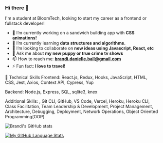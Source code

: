 ### Hi there 👋

I'm a student at BloomTech, looking to start my career as a frontend or fullstack developer!

- 🔭 I’m currently working on a sandwich building app with **CSS animations!**
- 🌱 I’m currently learning **data structures and algorithms.**
- 👯 I’m looking to collaborate on **new ideas using Javascript, React, etc**
- 💬 Ask me about **my new puppy or true crime tv shows**
- 📫 How to reach me: **brandi.danielle.ball@gmail.com**
- ⚡ Fun fact: **I love to travel!**

🚀 Technical Skills
Frontend: React.js, Redux, Hooks, JavaScript, HTML, CSS, Jest, Axios, Context API, Cypress, Yup

Backend: Node.js, Express, SQL, sqlite3, knex

Additional Skills: , Git CLI, GitHub, VS Code, Vercel, Heroku, Heroku CLI, Class Facilitation, Team Leadership & Development, Project Management, Architecture, Debugging, Deployment, Network Operations, Object Oriented Programming(OOP)


![Brandi's GitHub stats](https://github-readme-stats.vercel.app/api?username=brandib222&show_icons=true&theme=dracula)

[![My GitHub Language Stats](https://github-readme-stats.vercel.app/api/top-langs/?username=brandib222&langs_count=5&theme=tokyonight)]()




<!--
**brandib222/brandib222** is a ✨ _special_ ✨ repository because its `README.md` (this file) appears on your GitHub profile.

Here are some ideas to get you started:

- 🔭 I’m currently working on ...
- 🌱 I’m currently learning ...
- 👯 I’m looking to collaborate on ...
- 🤔 I’m looking for help with ...
- 💬 Ask me about ...
- 📫 How to reach me: ...
- 😄 Pronouns: ...
- ⚡ Fun fact: ...
-->

